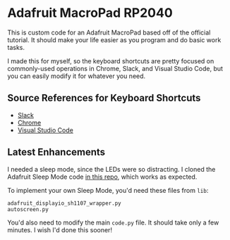 # Adafruit MacroPad RP2040
This is custom code for an Adafruit MacroPad based off of the official tutorial. It should make your life easier as you program and do basic work tasks.

I made this for myself, so the keyboard shortcuts are pretty focused on commonly-used operations in Chrome, Slack, and Visual Studio Code, but you can easily modify it for whatever you need. 

## Source References for Keyboard Shortcuts
- [Slack](https://slack.com/help/articles/201374536-Slack-keyboard-shortcuts)
- [Chrome](https://support.google.com/chrome/answer/157179?hl=en&co=GENIE.Platform%3DDesktop)
- [Visual Studio Code](https://code.visualstudio.com/shortcuts/keyboard-shortcuts-macos.pdf)

## Latest Enhancements
I needed a sleep mode, since the LEDs were so distracting. I cloned the Adafruit Sleep Mode code [in this repo](https://github.com/M-Eldin/Adafruit-MacroPad-RP2040-Sleep), which works as expected. 

To implement your own Sleep Mode, you'd need these files from `lib`: 

```
adafruit_displayio_sh1107_wrapper.py
autoscreen.py
```

You'd also need to modify the main `code.py` file. It should take only a few minutes. I wish I'd done this sooner!
